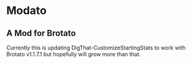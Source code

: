 # Modato
## A Mod for Brotato

Currently this is updating DigThat-CustomizeStartingStats to work with Brotato v1.1.7.1 but hopefully will grow more than that.
